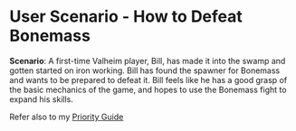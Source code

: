 # User Scenario - How to Defeat Bonemass

**Scenario**: A first-time Valheim player, Bill, has made it into the swamp and gotten started on iron working. Bill has found the spawner for Bonemass and wants to be prepared to defeat it. Bill feels like he has a good grasp of the basic mechanics of the game, and hopes to use the Bonemass fight to expand his skills.

Refer also to my [Priority Guide](assets/docs/enter-pdf-filename-here.pdf)
